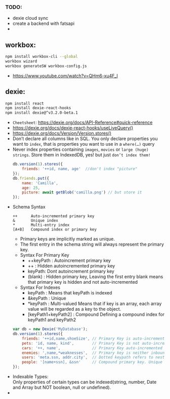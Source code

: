 ### TODO:
- dexie cloud sync
- create a backend with fatsapi
- 


## workbox:
```sh
npm install workbox-cli --global
workbox wizard
workbox generateSW workbox-config.js
```
- https://www.youtube.com/watch?v=QHm6-xu4F_I



## dexie:
```sh
npm install react
npm install dexie-react-hooks
npm install dexie@^v3.2.0-beta.1
```
- `Cheetsheet`: https://dexie.org/docs/API-Reference#quick-reference 
- https://dexie.org/docs/dexie-react-hooks/useLiveQuery()
- https://dexie.org/docs/Version/Version.stores()
- Don’t declare all columns like in SQL. You only declare properties you want to `index`, that is properties you want to use in a `where(…)` query
- Never index properties containing `images`, `movies` or `large (huge) strings`. Store them in IndexedDB, yes! but just `don’t index them!`
    ```javascript
    db.version(1).stores({
        friends: '++id, name, age'  //don't index "picture"
    });
    db.friends.put({
        name: 'Camilla',
        age: 25,
        picture: await getBlob('camilla.png') // but store it
    });
    ```
- Schema Syntax
    ```
    ++	    Auto-incremented primary key
    &	    Unique index
    *	    Multi-entry index
    [A+B]	Compound index or primary key
    ```
    - Primary keys are implicitly marked as unique.
    - The first entry in the schema string will always represent the primary key.
    - Syntax For Primary Key
      - ++keyPath : Autoincrement primary key
      - ++	: Hidden autoincremented primary key
      - keyPath: Dont autoincrement primary key
      - (blank)	: Hidden primary key, Leaving the first entry blank means that primary key is hidden and not auto-incremented
    - Syntax For Indexes
      - keyPath : Means that keyPath is indexed
      - &keyPath : Unique
      - *keyPath : Multi-valued	Means that if key is an array, each array value will be regarded as a key to the object.
      - [keyPath1+keyPath2] : Compound Defining a compound index for keyPath1 and keyPath2
    ```js
    var db = new Dexie('MyDatabase');
    db.version(1).stores({
        friends: '++id,name,shoeSize', // Primary Key is auto-incremented (++id)
        pets: 'id, name, kind',        // Primary Key is not auto-incremented (id)
        cars: '++, name',              // Primary Key auto-incremented but not inbound
        enemies: ',name,*weaknesses',  // Primary key is neither inbound nor auto-incr, 'weaknesses' contains an array of keys (*)
        users: 'meta.ssn, addr.city',  // Dotted keypath refers to nested property 
        people: '[name+ssn], &ssn'     // Compound primary key. Unique index ssn
    });
    ```
- Indexable Types:<br/>
Only properties of certain types can be indexed(string, number, Date and Array but NOT boolean, null or undefined).
- 